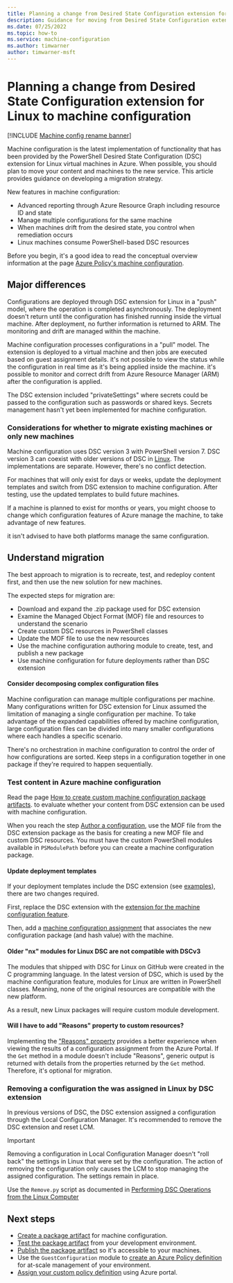 ```yaml
---
title: Planning a change from Desired State Configuration extension for Linux to machine configuration
description: Guidance for moving from Desired State Configuration extension to the machine configuration feature of Azure Policy.
ms.date: 07/25/2022
ms.topic: how-to
ms.service: machine-configuration
ms.author: timwarner
author: timwarner-msft
---
```

# Planning a change from Desired State Configuration extension for Linux to machine configuration

[!INCLUDE [Machine config rename banner](../includes/banner.md)]

Machine configuration is the latest implementation of functionality that has been provided by the
PowerShell Desired State Configuration (DSC) extension for Linux virtual machines in Azure. When possible,
you should plan to move your content and machines to the new service. This article provides guidance
on developing a migration strategy.

New features in machine configuration:

- Advanced reporting through Azure Resource Graph including resource ID and state
- Manage multiple configurations for the same machine
- When machines drift from the desired state, you control when remediation occurs
- Linux machines consume PowerShell-based DSC resources

Before you begin, it's a good idea to read the conceptual overview information at the page
[Azure Policy's machine configuration](./overview.md).

## Major differences

Configurations are deployed through DSC extension for Linux in a "push" model, where the operation
is completed asynchronously. The deployment doesn't return until the configuration has finished
running inside the virtual machine. After deployment, no further information is returned to ARM.
The monitoring and drift are managed within the machine.

Machine configuration processes configurations in a "pull" model. The extension is
deployed to a virtual machine and then jobs are executed based on guest assignment details. it's
not possible to view the status while the configuration in real time as it's being applied inside
the machine. it's possible to monitor and correct drift from Azure Resource Manager (ARM) after the
configuration is applied.

The DSC extension included "privateSettings" where secrets could be passed to the configuration such
as passwords or shared keys. Secrets management hasn't yet been implemented for machine configuration.

### Considerations for whether to migrate existing machines or only new machines

Machine configuration uses DSC version 3 with PowerShell version 7. DSC version 3 can coexist with
older versions of DSC in
[Linux](/powershell/dsc/getting-started/lnxgettingstarted).
The implementations are separate. However, there's no conflict detection.

For machines that will only exist for days or weeks, update the deployment templates and switch from
DSC extension to machine configuration. After testing, use the updated templates to build future
machines.

If a machine is planned to exist for months or years, you might choose to change which configuration
features of Azure manage the machine, to take advantage of new features.

it isn't advised to have both platforms manage the same configuration.

## Understand migration

The best approach to migration is to recreate, test, and redeploy content first, and then use the
new solution for new machines.

The expected steps for migration are:

- Download and expand the .zip package used for DSC extension
- Examine the Managed Object Format (MOF) file and resources to understand the scenario
- Create custom DSC resources in PowerShell classes
- Update the MOF file to use the new resources
- Use the machine configuration authoring module to create, test, and publish a new package
- Use machine configuration for future deployments rather than DSC extension

#### Consider decomposing complex configuration files

Machine configuration can manage multiple configurations per machine. Many configurations written for
DSC extension for Linux assumed the limitation of managing a single configuration per
machine. To take advantage of the expanded capabilities offered by machine configuration, large
configuration files can be divided into many smaller configurations where each handles a specific
scenario.

There's no orchestration in machine configuration to control the order of how configurations are
sorted. Keep steps in a configuration together in one package if they're required to happen
sequentially.

### Test content in Azure machine configuration

Read the page
[How to create custom machine configuration package artifacts](./machine-configuration-create.md).
to evaluate whether your content from DSC extension can be used with machine configuration.

When you reach the step
[Author a configuration](./machine-configuration-create.md#author-a-configuration),
use the MOF file from the DSC extension package as the basis for creating a new MOF file and
custom DSC resources. You must have the custom PowerShell modules available in `PSModulePath`
before you can create a machine configuration package.

#### Update deployment templates

If your deployment templates include the DSC extension
(see [examples](../../virtual-machines/extensions/dsc-template.md)),
there are two changes required.

First, replace the DSC extension with the
[extension for the machine configuration feature](./overview.md).

Then, add a
[machine configuration assignment](./machine-configuration-assignments.md)
that associates the new configuration package (and hash value) with the machine.

#### Older "nx" modules for Linux DSC are not compatible with DSCv3

The modules that shipped with DSC for Linux on GitHub were created in the C programming language.
In the latest version of DSC, which is used by the machine configuration feature, modules
for Linux are written in PowerShell classes. Meaning, none of the original resources are compatible
with the new platform.

As a result, new Linux packages will require custom module development.

#### Will I have to add "Reasons" property to custom resources?

Implementing the
["Reasons" property](./machine-configuration-custom.md#special-requirements-for-get)
provides a better experience when viewing the results of a configuration assignment from the Azure
Portal. If the `Get` method in a module doesn't include "Reasons", generic output is returned with
details from the properties returned by the `Get` method. Therefore, it's optional for migration.

### Removing a configuration the was assigned in Linux by DSC extension

In previous versions of DSC, the DSC extension assigned a configuration through the Local
Configuration Manager. It's recommended to remove the DSC extension and reset
LCM.

> [!IMPORTANT]
> Removing a configuration in Local Configuration Manager doesn't "roll back"
> the settings in Linux that were set by the configuration. The
> action of removing the configuration only causes the LCM to stop managing
> the assigned configuration. The settings remain in place.

Use the `Remove.py` script as documented in
[Performing DSC Operations from the Linux Computer](https://github.com/Microsoft/PowerShell-DSC-for-Linux#performing-dsc-operations-from-the-linux-computer)

## Next steps

- [Create a package artifact](./machine-configuration-create.md)
  for machine configuration.
- [Test the package artifact](./machine-configuration-create-test.md)
  from your development environment.
- [Publish the package artifact](./machine-configuration-create-publish.md)
  so it's accessible to your machines.
- Use the `GuestConfiguration` module to
  [create an Azure Policy definition](./machine-configuration-create-definition.md)
  for at-scale management of your environment.
- [Assign your custom policy definition](../policy/assign-policy-portal.md) using
  Azure portal.
